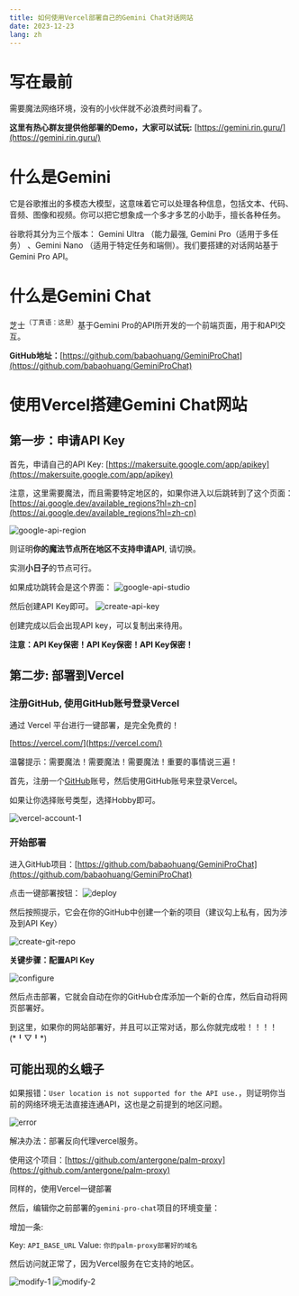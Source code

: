 ```yaml
---
title: 如何使用Vercel部署自己的Gemini Chat对话网站
date: 2023-12-23
lang: zh
---
```


# 写在最前
需要魔法网络环境，没有的小伙伴就不必浪费时间看了。

**这里有热心群友提供他部署的Demo，大家可以试玩:** [https://gemini.rin.guru/](https://gemini.rin.guru/)

# 什么是Gemini
它是谷歌推出的多模态大模型，这意味着它可以处理各种信息，包括文本、代码、音频、图像和视频。你可以把它想象成一个多才多艺的小助手，擅长各种任务。

谷歌将其分为三个版本： Gemini Ultra （能力最强, Gemini Pro（适用于多任务） 、Gemini Nano （适用于特定任务和端侧）。我们要搭建的对话网站基于Gemini Pro API。

# 什么是Gemini Chat
芝士<sup>（丁真语：这是）</sup>基于Gemini Pro的API所开发的一个前端页面，用于和API交互。

**GitHub地址：**[https://github.com/babaohuang/GeminiProChat](https://github.com/babaohuang/GeminiProChat)

# 使用Vercel搭建Gemini Chat网站

## 第一步：申请API Key

首先，申请自己的API Key: [https://makersuite.google.com/app/apikey](https://makersuite.google.com/app/apikey)

注意，这里需要魔法，而且需要特定地区的，如果你进入以后跳转到了这个页面：[https://ai.google.dev/available_regions?hl=zh-cn](https://ai.google.dev/available_regions?hl=zh-cn)

![google-api-region](/images/gemini-guide/google-ai-region.png)

则证明**你的魔法节点所在地区不支持申请API**, 请切换。

实测**小日子**的节点可行。

如果成功跳转会是这个界面：
![google-api-studio](/images/gemini-guide/google-ai-studio.png)

然后创建API Key即可。
![create-api-key](/images/gemini-guide/create-api-key.png)

创建完成以后会出现API key，可以复制出来待用。

**注意：API Key保密！API Key保密！API Key保密！**

## 第二步: 部署到Vercel

### 注册GitHub, 使用GitHub账号登录Vercel
通过 Vercel 平台进行一键部署，是完全免费的！

[https://vercel.com/](https://vercel.com/)

温馨提示：需要魔法！需要魔法！需要魔法！重要的事情说三遍！

首先，注册一个[GitHub](https://github.com/)账号，然后使用GitHub账号来登录Vercel。

如果让你选择账号类型，选择Hobby即可。

![vercel-account-1](/images/gemini-guide/create-vercel-account-1.png)

### 开始部署
进入GitHub项目：[https://github.com/babaohuang/GeminiProChat](https://github.com/babaohuang/GeminiProChat)

点击一键部署按钮：
![deploy](/images/gemini-guide/deploy.png)

然后按照提示，它会在你的GitHub中创建一个新的项目（建议勾上私有，因为涉及到API Key）

![create-git-repo](/images/gemini-guide/create-git-repo.png)

**关键步骤：配置API Key**

![configure](/images/gemini-guide/configure.png)

然后点击部署，它就会自动在你的GitHub仓库添加一个新的仓库，然后自动将网页部署好。

到这里，如果你的网站部署好，并且可以正常对话，那么你就完成啦！！！！(\*╹▽╹\*)

## 可能出现的幺蛾子
如果报错：`User location is not supported for the API use.`，则证明你当前的网络环境无法直接连通API，这也是之前提到的地区问题。

![error](/images/gemini-guide/gemini-error.png)

解决办法：部署反向代理vercel服务。

使用这个项目：[https://github.com/antergone/palm-proxy](https://github.com/antergone/palm-proxy)

同样的，使用Vercel一键部署

然后，编辑你之前部署的`gemini-pro-chat`项目的环境变量：

增加一条:

Key: `API_BASE_URL`
Value: `你的palm-proxy部署好的域名`

然后访问就正常了，因为Vercel服务在它支持的地区。

![modify-1](/images/gemini-guide/modify-env-1.png)
![modify-2](/images/gemini-guide/modify-env-2.png)